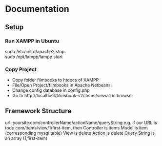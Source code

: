 # Documentation

## Setup
### Run XAMPP in Ubuntu

sudo /etc/init.d/apache2 stop   
sudo /opt/lampp/lampp start

### Copy Project
- Copy folder filmbooks to htdocs of XAMPP
- File/Open Project/filmbooks in Apache Netbeans
- Change config database in config.php
- Go to http://localhost/filmsbook-v2/items/viewall in browser

## Framework Structure

url: yoursite.com/controllerName/actionName/queryString
e.g. if our URL is todo.com/items/view/1/first-item, then
Controller is items
Model is item (corresponding mysql table)
View is delete
Action is delete
Query String is an array (1,first-item)
